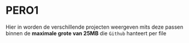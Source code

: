 # PERO1
Hier in worden de verschillende projecten weergeven mits deze passen binnen de **maximale grote van 25MB** die `Github` hanteert per file
